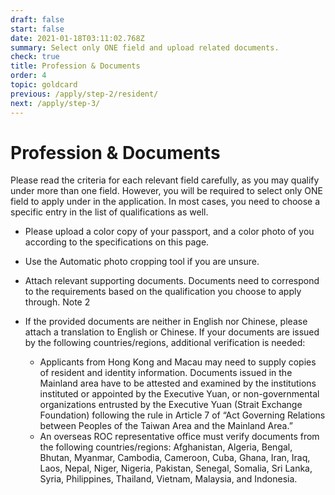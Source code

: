 ```yaml
---
draft: false
start: false
date: 2021-01-18T03:11:02.768Z
summary: Select only ONE field and upload related documents.
check: true
title: Profession & Documents
order: 4
topic: goldcard
previous: /apply/step-2/resident/
next: /apply/step-3/
---
```

# Profession & Documents

Please read the criteria for each relevant field carefully, as you may qualify under more than one field. However, you will be required to select only ONE field to apply under in the application. In most cases, you need to choose a specific entry in the list of qualifications as well.

* Please upload a color copy of your passport, and a color photo of you according to the specifications on this page.
* Use the Automatic photo cropping tool if you are unsure.
* Attach relevant supporting documents. Documents need to correspond to the requirements based on the qualification you choose to apply through. Note 2
* If the provided documents are neither in English nor Chinese, please attach a translation to English or Chinese. If your documents are issued by the following countries/regions, additional verification is needed:

  * Applicants from Hong Kong and Macau may need to supply copies of resident and identity information.
    Documents issued in the Mainland area have to be attested and examined by the institutions instituted or appointed by the Executive Yuan, or non-governmental organizations entrusted by the Executive Yuan (Strait Exchange Foundation) following the rule in Article 7 of “Act Governing Relations between Peoples of the Taiwan Area and the Mainland Area.”
  * An overseas ROC representative office must verify documents from the following countries/regions: Afghanistan, Algeria, Bengal, Bhutan, Myanmar, Cambodia, Cameroon, Cuba, Ghana, Iran, Iraq, Laos, Nepal, Niger, Nigeria, Pakistan, Senegal, Somalia, Sri Lanka, Syria, Philippines, Thailand, Vietnam, Malaysia, and Indonesia.